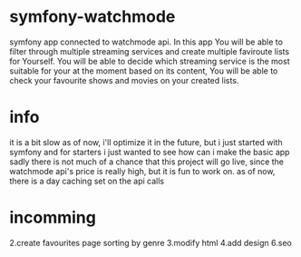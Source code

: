 # symfony-watchmode
symfony app connected to watchmode api. In this app You will be able to filter through multiple streaming services and create multiple faviroute lists for Yourself. 
You will be able to decide which streaming service is the most suitable for your at the moment based on its content,
You will be able to check your favourite shows and movies on your created lists.

# info
it is a bit slow as of now, i'll optimize it in the future, but i just started with symfony and for starters i just wanted to see how can i make the basic app
sadly there is not much of a chance that this project will go live, since the watchmode api's price is really high, but it is fun to work on.
as of now, there is a day caching set on the api calls

# incomming
2.create favourites page
	sorting by genre
3.modify html
4.add design
6.seo
